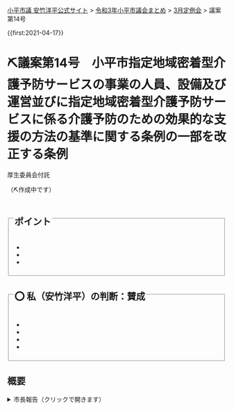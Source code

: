 <p class="breadcrumbs"><a href="https://yasutakeyohei.com/">小平市議 安竹洋平公式サイト</a> > <a href="../index.md">令和3年小平市議会まとめ</a> > <a href="./index.md">3月定例会</a> > 議案第14号</p>

{{first:2021-04-17}}

# ⛏️議案第14号　小平市指定地域密着型介護予防サービスの事業の人員、設備及び運営並びに指定地域密着型介護予防サービスに係る介護予防のための効果的な支援の方法の基準に関する条例の一部を改正する条例

<i class="fa fa-gavel" aria-hidden="true"></i> 厚生委員会付託

（⛏️作成中です）

<fieldset class="point">
  <legend>
    <h2> ポイント </h2>
  </legend>
  <ul>
    <li class="chk"></li>
    <li class="chk"></li>
    <li class="chk"></li>
  </ul>
</fieldset>

<fieldset class="sanpi">
  <legend>
    <h2>⭕️ 私（安竹洋平）の判断：賛成 </h2>
  </legend>
  <ul>
    <li></li>
    <li class="ng"></li>
    <li class="ng"></li>
    <li class="ng"></li>
  </ul>
</fieldset>

## 概要

<details>
<summary>市長報告（クリックで開きます）</summary>

> 

</details>